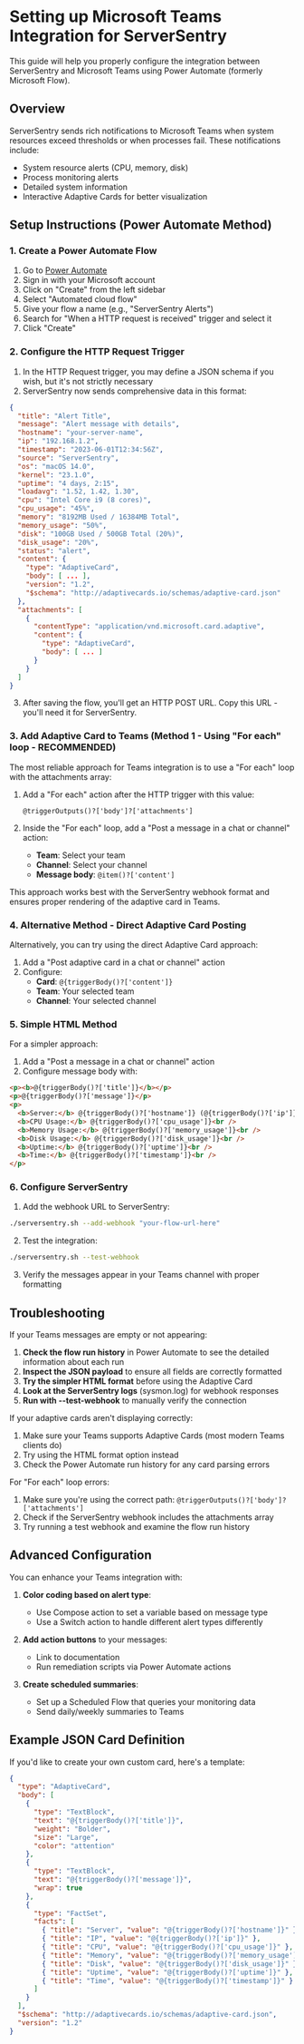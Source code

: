 # Setting up Microsoft Teams Integration for ServerSentry

This guide will help you properly configure the integration between ServerSentry and Microsoft Teams using Power Automate (formerly Microsoft Flow).

## Overview

ServerSentry sends rich notifications to Microsoft Teams when system resources exceed thresholds or when processes fail. These notifications include:

- System resource alerts (CPU, memory, disk)
- Process monitoring alerts
- Detailed system information
- Interactive Adaptive Cards for better visualization

## Setup Instructions (Power Automate Method)

### 1. Create a Power Automate Flow

1. Go to [Power Automate](https://make.powerautomate.com/)
2. Sign in with your Microsoft account
3. Click on "Create" from the left sidebar
4. Select "Automated cloud flow"
5. Give your flow a name (e.g., "ServerSentry Alerts")
6. Search for "When a HTTP request is received" trigger and select it
7. Click "Create"

### 2. Configure the HTTP Request Trigger

1. In the HTTP Request trigger, you may define a JSON schema if you wish, but it's not strictly necessary
2. ServerSentry now sends comprehensive data in this format:

```json
{
  "title": "Alert Title",
  "message": "Alert message with details",
  "hostname": "your-server-name",
  "ip": "192.168.1.2",
  "timestamp": "2023-06-01T12:34:56Z",
  "source": "ServerSentry",
  "os": "macOS 14.0",
  "kernel": "23.1.0",
  "uptime": "4 days, 2:15",
  "loadavg": "1.52, 1.42, 1.30",
  "cpu": "Intel Core i9 (8 cores)",
  "cpu_usage": "45%",
  "memory": "8192MB Used / 16384MB Total",
  "memory_usage": "50%",
  "disk": "100GB Used / 500GB Total (20%)",
  "disk_usage": "20%",
  "status": "alert",
  "content": {
    "type": "AdaptiveCard",
    "body": [ ... ],
    "version": "1.2",
    "$schema": "http://adaptivecards.io/schemas/adaptive-card.json"
  },
  "attachments": [
    {
      "contentType": "application/vnd.microsoft.card.adaptive",
      "content": {
        "type": "AdaptiveCard",
        "body": [ ... ]
      }
    }
  ]
}
```

3. After saving the flow, you'll get an HTTP POST URL. Copy this URL - you'll need it for ServerSentry.

### 3. Add Adaptive Card to Teams (Method 1 - Using "For each" loop - RECOMMENDED)

The most reliable approach for Teams integration is to use a "For each" loop with the attachments array:

1. Add a "For each" action after the HTTP trigger with this value:

   ```
   @triggerOutputs()?['body']?['attachments']
   ```

2. Inside the "For each" loop, add a "Post a message in a chat or channel" action:
   - **Team**: Select your team
   - **Channel**: Select your channel
   - **Message body**: `@item()?['content']`

This approach works best with the ServerSentry webhook format and ensures proper rendering of the adaptive card in Teams.

### 4. Alternative Method - Direct Adaptive Card Posting

Alternatively, you can try using the direct Adaptive Card approach:

1. Add a "Post adaptive card in a chat or channel" action
2. Configure:
   - **Card**: `@{triggerBody()?['content']}`
   - **Team**: Your selected team
   - **Channel**: Your selected channel

### 5. Simple HTML Method

For a simpler approach:

1. Add a "Post a message in a chat or channel" action
2. Configure message body with:

```html
<p><b>@{triggerBody()?['title']}</b></p>
<p>@{triggerBody()?['message']}</p>
<p>
  <b>Server:</b> @{triggerBody()?['hostname']} (@{triggerBody()?['ip']})<br />
  <b>CPU Usage:</b> @{triggerBody()?['cpu_usage']}<br />
  <b>Memory Usage:</b> @{triggerBody()?['memory_usage']}<br />
  <b>Disk Usage:</b> @{triggerBody()?['disk_usage']}<br />
  <b>Uptime:</b> @{triggerBody()?['uptime']}<br />
  <b>Time:</b> @{triggerBody()?['timestamp']}<br />
</p>
```

### 6. Configure ServerSentry

1. Add the webhook URL to ServerSentry:

```bash
./serversentry.sh --add-webhook "your-flow-url-here"
```

2. Test the integration:

```bash
./serversentry.sh --test-webhook
```

3. Verify the messages appear in your Teams channel with proper formatting

## Troubleshooting

If your Teams messages are empty or not appearing:

1. **Check the flow run history** in Power Automate to see the detailed information about each run
2. **Inspect the JSON payload** to ensure all fields are correctly formatted
3. **Try the simpler HTML format** before using the Adaptive Card
4. **Look at the ServerSentry logs** (sysmon.log) for webhook responses
5. **Run with --test-webhook** to manually verify the connection

If your adaptive cards aren't displaying correctly:

1. Make sure your Teams supports Adaptive Cards (most modern Teams clients do)
2. Try using the HTML format option instead
3. Check the Power Automate run history for any card parsing errors

For "For each" loop errors:

1. Make sure you're using the correct path: `@triggerOutputs()?['body']?['attachments']`
2. Check if the ServerSentry webhook includes the attachments array
3. Try running a test webhook and examine the flow run history

## Advanced Configuration

You can enhance your Teams integration with:

1. **Color coding based on alert type**:

   - Use Compose action to set a variable based on message type
   - Use a Switch action to handle different alert types differently

2. **Add action buttons** to your messages:

   - Link to documentation
   - Run remediation scripts via Power Automate actions

3. **Create scheduled summaries**:
   - Set up a Scheduled Flow that queries your monitoring data
   - Send daily/weekly summaries to Teams

## Example JSON Card Definition

If you'd like to create your own custom card, here's a template:

```json
{
  "type": "AdaptiveCard",
  "body": [
    {
      "type": "TextBlock",
      "text": "@{triggerBody()?['title']}",
      "weight": "Bolder",
      "size": "Large",
      "color": "attention"
    },
    {
      "type": "TextBlock",
      "text": "@{triggerBody()?['message']}",
      "wrap": true
    },
    {
      "type": "FactSet",
      "facts": [
        { "title": "Server", "value": "@{triggerBody()?['hostname']}" },
        { "title": "IP", "value": "@{triggerBody()?['ip']}" },
        { "title": "CPU", "value": "@{triggerBody()?['cpu_usage']}" },
        { "title": "Memory", "value": "@{triggerBody()?['memory_usage']}" },
        { "title": "Disk", "value": "@{triggerBody()?['disk_usage']}" },
        { "title": "Uptime", "value": "@{triggerBody()?['uptime']}" },
        { "title": "Time", "value": "@{triggerBody()?['timestamp']}" }
      ]
    }
  ],
  "$schema": "http://adaptivecards.io/schemas/adaptive-card.json",
  "version": "1.2"
}
```
